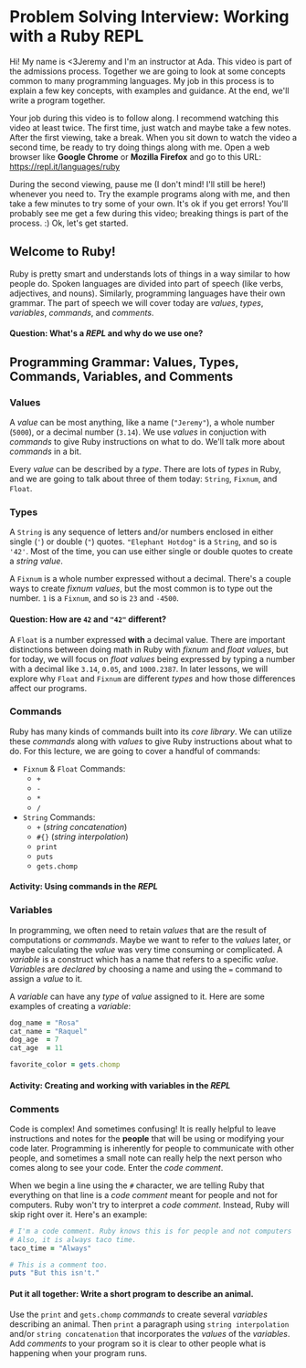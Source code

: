 # Problem Solving Interview: Working with a Ruby REPL
Hi! My name is <3Jeremy and I'm an instructor at Ada. This video is part of the admissions process. Together we are going to look at some concepts common to many programming languages. My job in this process is to explain a few key concepts, with examples and guidance. At the end, we'll write a program together.

Your job during this video is to follow along. I recommend watching this video at least twice. The first time, just watch and maybe take a few notes. After the first viewing, take a break. When you sit down to watch the video a second time, be ready to try doing things along with me. Open a web browser like __Google Chrome__ or __Mozilla Firefox__ and go to this URL: https://repl.it/languages/ruby

During the second viewing, pause me (I don't mind! I'll still be here!) whenever you need to. Try the example programs along with me, and then take a few minutes to try some of your own. It's ok if you get errors! You'll probably see me get a few during this video; breaking things is part of the process. :) Ok, let's get started.

## Welcome to Ruby!
Ruby is pretty smart and understands lots of things in a way similar to how people do. Spoken languages are divided into part of speech (like verbs, adjectives, and nouns). Similarly, programming languages have their own grammar. The part of speech we will cover today are _values_, _types_, _variables_, _commands_, and _comments_.

#### Question: What's a _REPL_ and why do we use one?

## Programming Grammar: Values, Types, Commands, Variables, and Comments

### Values
A _value_ can be most anything, like a name (`"Jeremy"`), a whole number (`5000`), or a decimal number (`3.14`). We use _values_ in conjuction with _commands_ to give Ruby instructions on what to do. We'll talk more about _commands_ in a bit.

Every _value_ can be described by a _type_. There are lots of _types_ in Ruby, and we are going to talk about three of them today: `String`, `Fixnum`, and `Float`.

### Types
A `String` is any sequence of letters and/or numbers enclosed in either single (`'`) or double (`"`) quotes. `"Elephant Hotdog"` is a `String`, and so is `'42'`. Most of the time, you can use either single or double quotes to create a _string value_.

A `Fixnum` is a whole number expressed without a decimal. There's a couple ways to create _fixnum values_, but the most common is to type out the number. `1` is a `Fixnum`, and so is `23` and `-4500`.

#### Question: How are `42` and `"42"` different?

A `Float` is a number expressed __with__ a decimal value. There are important distinctions between doing math in Ruby with _fixnum_ and _float values_, but for today, we will focus on _float values_ being expressed by typing a number with a decimal like `3.14`, `0.05`, and `1000.2387`. In later lessons, we will explore why `Float` and `Fixnum` are different _types_ and how those differences affect our programs.

### Commands
Ruby has many kinds of commands built into its _core library_. We can utilize these _commands_ along with _values_ to give Ruby instructions about what to do. For this lecture, we are going to cover a handful of commands:

- `Fixnum` & `Float` Commands:
  - `+`
  - `-`
  - `*`
  - `/`
- `String` Commands:
  - `+` (_string concatenation_)
  - `#{}` (_string interpolation_)
  - `print`
  - `puts`
  - `gets.chomp`

#### Activity: Using commands in the _REPL_

### Variables
In programming, we often need to retain _values_ that are the result of computations or _commands_. Maybe we want to refer to the _values_ later, or maybe calculating the _value_ was very time consuming or complicated. A _variable_ is a construct which has a name that refers to a specific _value_. _Variables_ are _declared_ by choosing a name and using the `=` command to assign a _value_ to it.

A _variable_ can have any _type_ of _value_ assigned to it. Here are some examples of creating a _variable_:

```ruby
dog_name = "Rosa"
cat_name = "Raquel"
dog_age  = 7
cat_age  = 11

favorite_color = gets.chomp
```

#### Activity: Creating and working with variables in the _REPL_

### Comments
Code is complex! And sometimes confusing! It is really helpful to leave instructions and notes for the __people__ that will be using or modifying your code later. Programming is inherently for people to communicate with other people, and sometimes a small note can really help the next person who comes along to see your code. Enter the _code comment_.

When we begin a line using the `#` character, we are telling Ruby that everything on that line is a _code comment_ meant for people and not for computers. Ruby won't try to interpret a _code comment_. Instead, Ruby will skip right over it. Here's an example:

```ruby
# I'm a code comment. Ruby knows this is for people and not computers
# Also, it is always taco time.
taco_time = "Always"

# This is a comment too.
puts "But this isn't."
```

#### Put it all together: Write a short program to describe an animal.
Use the `print` and `gets.chomp` _commands_ to create several _variables_ describing an animal. Then `print` a paragraph using `string interpolation` and/or `string concatenation` that incorporates the _values_ of the _variables_. Add _comments_ to your program so it is clear to other people what is happening when your program runs.

